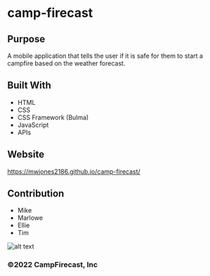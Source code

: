 # camp-firecast

## Purpose
A mobile application that tells the user if it is safe for them to start a campfire based on the weather forecast.

## Built With
* HTML
* CSS
* CSS Framework (Bulma)
* JavaScript
* APIs

## Website
https://mwjones2186.github.io/camp-firecast/

## Contribution
* Mike
* Marlowe
* Ellie
* Tim

![alt text](assets/images/camp-firecast.png "Screenshot of completed webpage")

### ©️2022 CampFirecast, Inc